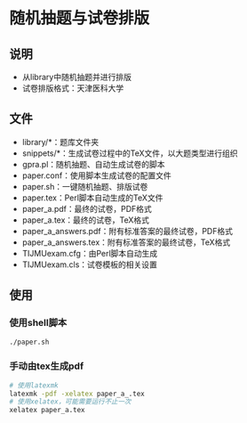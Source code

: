 # 随机抽题与试卷排版

## 说明
* 从library中随机抽题并进行排版
* 试卷排版格式：天津医科大学

## 文件
* library/*：题库文件夹
* snippets/*：生成试卷过程中的TeX文件，以大题类型进行组织
* gpra.pl：随机抽题、自动生成试卷的脚本
* paper.conf：使用脚本生成试卷的配置文件
* paper.sh：一键随机抽题、排版试卷
* paper.tex：Perl脚本自动生成的TeX文件
* paper_a.pdf：最终的试卷，PDF格式
* paper_a.tex：最终的试卷，TeX格式
* paper_a_answers.pdf：附有标准答案的最终试卷，PDF格式
* paper_a_answers.tex：附有标准答案的最终试卷，TeX格式
* TIJMUexam.cfg：由Perl脚本自动生成
* TIJMUexam.cls：试卷模板的相关设置

## 使用
### 使用shell脚本
```bash
./paper.sh
```

### 手动由tex生成pdf
```bash
# 使用latexmk
latexmk -pdf -xelatex paper_a_.tex
# 使用xelatex，可能需要运行不止一次
xelatex paper_a.tex
```

